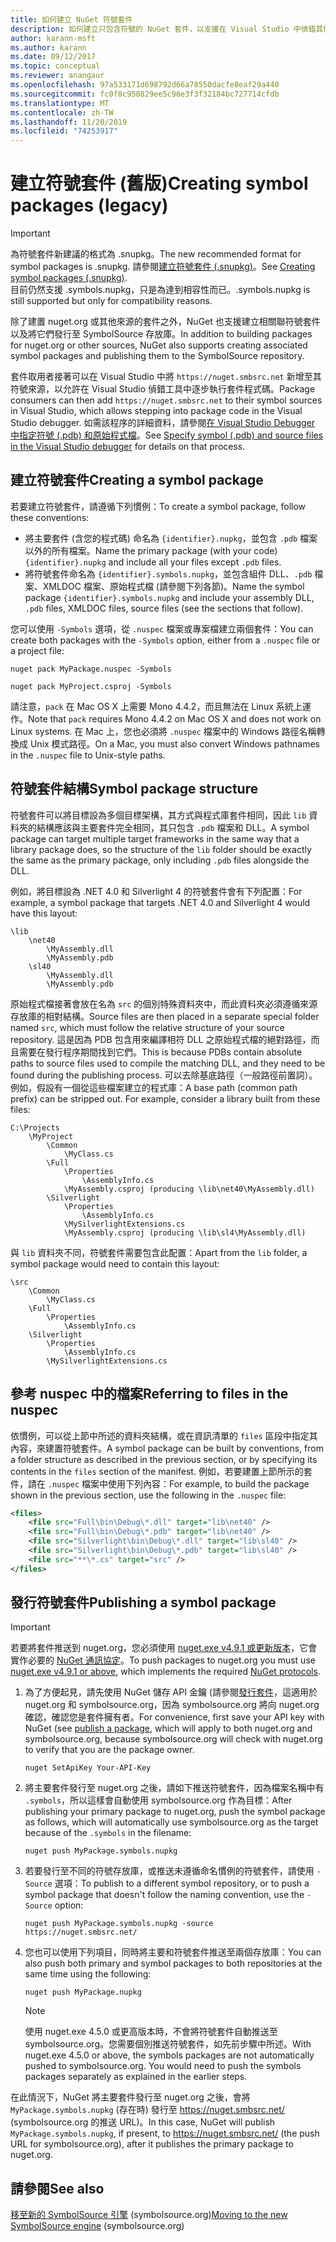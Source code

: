```yaml
---
title: 如何建立 NuGet 符號套件
description: 如何建立只包含符號的 NuGet 套件，以支援在 Visual Studio 中偵錯其他 NuGet 套件。
author: karann-msft
ms.author: karann
ms.date: 09/12/2017
ms.topic: conceptual
ms.reviewer: anangaur
ms.openlocfilehash: 97a533171d698792d66a78550dacfe8eaf29a440
ms.sourcegitcommit: fc0f8c950829ee5c96e3f3f32184bc727714cfdb
ms.translationtype: MT
ms.contentlocale: zh-TW
ms.lasthandoff: 11/20/2019
ms.locfileid: "74253917"
---
```

# <a name="creating-symbol-packages-legacy"></a><span data-ttu-id="deaac-103">建立符號套件 (舊版)</span><span class="sxs-lookup"><span data-stu-id="deaac-103">Creating symbol packages (legacy)</span></span>

> [!Important]
> <span data-ttu-id="deaac-104">為符號套件新建議的格式為 .snupkg。</span><span class="sxs-lookup"><span data-stu-id="deaac-104">The new recommended format for symbol packages is .snupkg.</span></span> <span data-ttu-id="deaac-105">請參閱[建立符號套件 (.snupkg)](Symbol-Packages-snupkg.md)。</span><span class="sxs-lookup"><span data-stu-id="deaac-105">See [Creating symbol packages (.snupkg)](Symbol-Packages-snupkg.md).</span></span> </br>
> <span data-ttu-id="deaac-106">目前仍然支援 .symbols.nupkg，只是為達到相容性而已。</span><span class="sxs-lookup"><span data-stu-id="deaac-106">.symbols.nupkg is still supported but only for compatibility reasons.</span></span>

<span data-ttu-id="deaac-107">除了建置 nuget.org 或其他來源的套件之外，NuGet 也支援建立相關聯符號套件以及將它們發行至 SymbolSource 存放庫。</span><span class="sxs-lookup"><span data-stu-id="deaac-107">In addition to building packages for nuget.org or other sources, NuGet also supports creating associated symbol packages and publishing them to the SymbolSource repository.</span></span>

<span data-ttu-id="deaac-108">套件取用者接著可以在 Visual Studio 中將 `https://nuget.smbsrc.net` 新增至其符號來源，以允許在 Visual Studio 偵錯工具中逐步執行套件程式碼。</span><span class="sxs-lookup"><span data-stu-id="deaac-108">Package consumers can then add `https://nuget.smbsrc.net` to their symbol sources in Visual Studio, which allows stepping into package code in the Visual Studio debugger.</span></span> <span data-ttu-id="deaac-109">如需該程序的詳細資料，請參閱[在 Visual Studio Debugger 中指定符號 (.pdb) 和原始程式檔](/visualstudio/debugger/specify-symbol-dot-pdb-and-source-files-in-the-visual-studio-debugger)。</span><span class="sxs-lookup"><span data-stu-id="deaac-109">See [Specify symbol (.pdb) and source files in the Visual Studio debugger](/visualstudio/debugger/specify-symbol-dot-pdb-and-source-files-in-the-visual-studio-debugger) for details on that process.</span></span>

## <a name="creating-a-symbol-package"></a><span data-ttu-id="deaac-110">建立符號套件</span><span class="sxs-lookup"><span data-stu-id="deaac-110">Creating a symbol package</span></span>

<span data-ttu-id="deaac-111">若要建立符號套件，請遵循下列慣例：</span><span class="sxs-lookup"><span data-stu-id="deaac-111">To create a symbol package, follow these conventions:</span></span>

- <span data-ttu-id="deaac-112">將主要套件 (含您的程式碼) 命名為 `{identifier}.nupkg`，並包含 `.pdb` 檔案以外的所有檔案。</span><span class="sxs-lookup"><span data-stu-id="deaac-112">Name the primary package (with your code) `{identifier}.nupkg` and include all your files except `.pdb` files.</span></span>
- <span data-ttu-id="deaac-113">將符號套件命名為 `{identifier}.symbols.nupkg`，並包含組件 DLL、`.pdb` 檔案、XMLDOC 檔案、原始程式檔 (請參閱下列各節)。</span><span class="sxs-lookup"><span data-stu-id="deaac-113">Name the symbol package `{identifier}.symbols.nupkg` and include your assembly DLL, `.pdb` files, XMLDOC files, source files (see the sections that follow).</span></span>

<span data-ttu-id="deaac-114">您可以使用 `-Symbols` 選項，從 `.nuspec` 檔案或專案檔建立兩個套件：</span><span class="sxs-lookup"><span data-stu-id="deaac-114">You can create both packages with the `-Symbols` option, either from a `.nuspec` file or a project file:</span></span>

```cli
nuget pack MyPackage.nuspec -Symbols

nuget pack MyProject.csproj -Symbols
```

<span data-ttu-id="deaac-115">請注意，`pack` 在 Mac OS X 上需要 Mono 4.4.2，而且無法在 Linux 系統上運作。</span><span class="sxs-lookup"><span data-stu-id="deaac-115">Note that `pack` requires Mono 4.4.2 on Mac OS X and does not work on Linux systems.</span></span> <span data-ttu-id="deaac-116">在 Mac 上，您也必須將 `.nuspec` 檔案中的 Windows 路徑名稱轉換成 Unix 模式路徑。</span><span class="sxs-lookup"><span data-stu-id="deaac-116">On a Mac, you must also convert Windows pathnames in the `.nuspec` file to Unix-style paths.</span></span>

## <a name="symbol-package-structure"></a><span data-ttu-id="deaac-117">符號套件結構</span><span class="sxs-lookup"><span data-stu-id="deaac-117">Symbol package structure</span></span>

<span data-ttu-id="deaac-118">符號套件可以將目標設為多個目標架構，其方式與程式庫套件相同，因此 `lib` 資料夾的結構應該與主要套件完全相同，其只包含 `.pdb` 檔案和 DLL。</span><span class="sxs-lookup"><span data-stu-id="deaac-118">A symbol package can target multiple target frameworks in the same way that a library package does, so the structure of the `lib` folder should be exactly the same as the primary package, only including `.pdb` files alongside the DLL.</span></span>

<span data-ttu-id="deaac-119">例如，將目標設為 .NET 4.0 和 Silverlight 4 的符號套件會有下列配置：</span><span class="sxs-lookup"><span data-stu-id="deaac-119">For example, a symbol package that targets .NET 4.0 and Silverlight 4 would have this layout:</span></span>

    \lib
        \net40
            \MyAssembly.dll
            \MyAssembly.pdb
        \sl40
            \MyAssembly.dll
            \MyAssembly.pdb

<span data-ttu-id="deaac-120">原始程式檔接著會放在名為 `src` 的個別特殊資料夾中，而此資料夾必須遵循來源存放庫的相對結構。</span><span class="sxs-lookup"><span data-stu-id="deaac-120">Source files are then placed in a separate special folder named `src`, which must follow the relative structure of your source repository.</span></span> <span data-ttu-id="deaac-121">這是因為 PDB 包含用來編譯相符 DLL 之原始程式檔的絕對路徑，而且需要在發行程序期間找到它們。</span><span class="sxs-lookup"><span data-stu-id="deaac-121">This is because PDBs contain absolute paths to source files used to compile the matching DLL, and they need to be found during the publishing process.</span></span> <span data-ttu-id="deaac-122">可以去除基底路徑（一般路徑前置詞）。例如，假設有一個從這些檔案建立的程式庫：</span><span class="sxs-lookup"><span data-stu-id="deaac-122">A base path (common path prefix) can be stripped out. For example, consider a library built from these files:</span></span>

    C:\Projects
        \MyProject
            \Common
                \MyClass.cs
            \Full
                \Properties
                    \AssemblyInfo.cs
                \MyAssembly.csproj (producing \lib\net40\MyAssembly.dll)
            \Silverlight
                \Properties
                    \AssemblyInfo.cs
                \MySilverlightExtensions.cs
                \MyAssembly.csproj (producing \lib\sl4\MyAssembly.dll)

<span data-ttu-id="deaac-123">與 `lib` 資料夾不同，符號套件需要包含此配置：</span><span class="sxs-lookup"><span data-stu-id="deaac-123">Apart from the `lib` folder, a symbol package would need to contain this layout:</span></span>

    \src
        \Common
            \MyClass.cs
        \Full
            \Properties
                \AssemblyInfo.cs
        \Silverlight
            \Properties
                \AssemblyInfo.cs
            \MySilverlightExtensions.cs

## <a name="referring-to-files-in-the-nuspec"></a><span data-ttu-id="deaac-124">參考 nuspec 中的檔案</span><span class="sxs-lookup"><span data-stu-id="deaac-124">Referring to files in the nuspec</span></span>

<span data-ttu-id="deaac-125">依慣例，可以從上節中所述的資料夾結構，或在資訊清單的 `files` 區段中指定其內容，來建置符號套件。</span><span class="sxs-lookup"><span data-stu-id="deaac-125">A symbol package can be built by conventions, from a folder structure as described in the previous section, or by specifying its contents in the `files` section of the manifest.</span></span> <span data-ttu-id="deaac-126">例如，若要建置上節所示的套件，請在 `.nuspec` 檔案中使用下列內容：</span><span class="sxs-lookup"><span data-stu-id="deaac-126">For example, to build the package shown in the previous section, use the following in the `.nuspec` file:</span></span>

```xml
<files>
    <file src="Full\bin\Debug\*.dll" target="lib\net40" />
    <file src="Full\bin\Debug\*.pdb" target="lib\net40" />
    <file src="Silverlight\bin\Debug\*.dll" target="lib\sl40" />
    <file src="Silverlight\bin\Debug\*.pdb" target="lib\sl40" />
    <file src="**\*.cs" target="src" />
</files>
```

## <a name="publishing-a-symbol-package"></a><span data-ttu-id="deaac-127">發行符號套件</span><span class="sxs-lookup"><span data-stu-id="deaac-127">Publishing a symbol package</span></span>

> [!Important]
> <span data-ttu-id="deaac-128">若要將套件推送到 nuget.org，您必須使用 [nuget.exe v4.9.1 或更新版本](https://www.nuget.org/downloads)，它會實作必要的 [NuGet 通訊協定](../api/nuget-protocols.md)。</span><span class="sxs-lookup"><span data-stu-id="deaac-128">To push packages to nuget.org you must use [nuget.exe v4.9.1 or above](https://www.nuget.org/downloads), which implements the required [NuGet protocols](../api/nuget-protocols.md).</span></span>

1. <span data-ttu-id="deaac-129">為了方便起見，請先使用 NuGet 儲存 API 金鑰 (請參閱[發行套件](../nuget-org/publish-a-package.md)，這適用於 nuget.org 和 symbolsource.org，因為 symbolsource.org 將向 nuget.org 確認，確認您是套件擁有者。</span><span class="sxs-lookup"><span data-stu-id="deaac-129">For convenience, first save your API key with NuGet (see [publish a package](../nuget-org/publish-a-package.md), which will apply to both nuget.org and symbolsource.org, because symbolsource.org will check with nuget.org to verify that you are the package owner.</span></span>

    ```cli
    nuget SetApiKey Your-API-Key
    ```

2. <span data-ttu-id="deaac-130">將主要套件發行至 nuget.org 之後，請如下推送符號套件，因為檔案名稱中有 `.symbols`，所以這樣會自動使用 symbolsource.org 作為目標：</span><span class="sxs-lookup"><span data-stu-id="deaac-130">After publishing your primary package to nuget.org, push the symbol package as follows, which will automatically use symbolsource.org as the target because of the `.symbols` in the filename:</span></span>

    ```cli
    nuget push MyPackage.symbols.nupkg
    ```

3. <span data-ttu-id="deaac-131">若要發行至不同的符號存放庫，或推送未遵循命名慣例的符號套件，請使用 `-Source` 選項：</span><span class="sxs-lookup"><span data-stu-id="deaac-131">To publish to a different symbol repository, or to push a symbol package that doesn't follow the naming convention, use the `-Source` option:</span></span>

    ```cli
    nuget push MyPackage.symbols.nupkg -source https://nuget.smbsrc.net/
    ```

4. <span data-ttu-id="deaac-132">您也可以使用下列項目，同時將主要和符號套件推送至兩個存放庫：</span><span class="sxs-lookup"><span data-stu-id="deaac-132">You can also push both primary and symbol packages to both repositories at the same time using the following:</span></span>

    ```cli
    nuget push MyPackage.nupkg
    ```

   > [!Note]
   > <span data-ttu-id="deaac-133">使用 nuget.exe 4.5.0 或更高版本時，不會將符號套件自動推送至 symbolsource.org。您需要個別推送符號套件，如先前步驟中所述。</span><span class="sxs-lookup"><span data-stu-id="deaac-133">With nuget.exe 4.5.0 or above, the symbols packages are not automatically pushed to symbolsource.org. You would need to push the symbols packages separately as explained in the earlier steps.</span></span>
   
<span data-ttu-id="deaac-134">在此情況下，NuGet 將主要套件發行至 nuget.org 之後，會將 `MyPackage.symbols.nupkg` (存在時) 發行至 https://nuget.smbsrc.net/ (symbolsource.org 的推送 URL)。</span><span class="sxs-lookup"><span data-stu-id="deaac-134">In this case, NuGet will publish `MyPackage.symbols.nupkg`, if present, to https://nuget.smbsrc.net/ (the push URL for symbolsource.org), after it publishes the primary package to nuget.org.</span></span>

## <a name="see-also"></a><span data-ttu-id="deaac-135">請參閱</span><span class="sxs-lookup"><span data-stu-id="deaac-135">See also</span></span>

<span data-ttu-id="deaac-136">[移至新的 SymbolSource 引擎](https://tripleemcoder.com/2015/10/04/moving-to-the-new-symbolsource-engine/) (symbolsource.org)</span><span class="sxs-lookup"><span data-stu-id="deaac-136">[Moving to the new SymbolSource engine](https://tripleemcoder.com/2015/10/04/moving-to-the-new-symbolsource-engine/) (symbolsource.org)</span></span>
